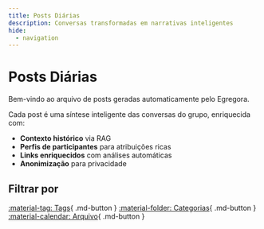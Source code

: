 ```yaml
---
title: Posts Diárias
description: Conversas transformadas em narrativas inteligentes
hide:
  - navigation
---
```


# Posts Diárias

Bem-vindo ao arquivo de posts geradas automaticamente pelo Egregora.

Cada post é uma síntese inteligente das conversas do grupo, enriquecida com:

- **Contexto histórico** via RAG
- **Perfis de participantes** para atribuições ricas
- **Links enriquecidos** com análises automáticas
- **Anonimização** para privacidade

## Filtrar por

[:material-tag: Tags](../tags.md){ .md-button }
[:material-folder: Categorias](#){ .md-button }
[:material-calendar: Arquivo](#){ .md-button }
